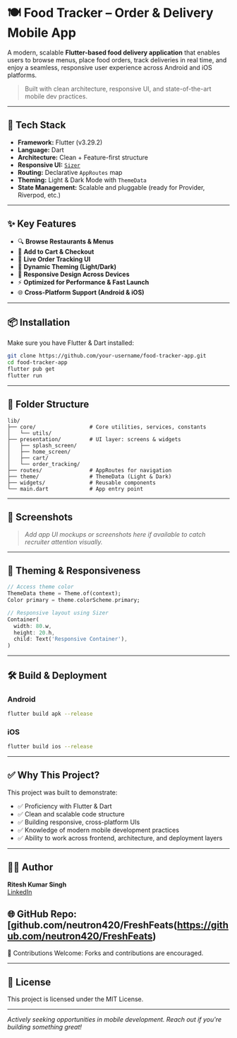 # 🍽️ Food Tracker – Order & Delivery Mobile App

A modern, scalable **Flutter-based food delivery application** that enables users to browse menus, place food orders, track deliveries in real time, and enjoy a seamless, responsive user experience across Android and iOS platforms.

> Built with clean architecture, responsive UI, and state-of-the-art mobile dev practices.

---

## 🚀 Tech Stack

- **Framework:** Flutter (v3.29.2)
- **Language:** Dart
- **Architecture:** Clean + Feature-first structure
- **Responsive UI:** [`Sizer`](https://pub.dev/packages/sizer)
- **Routing:** Declarative `AppRoutes` map
- **Theming:** Light & Dark Mode with `ThemeData`
- **State Management:** Scalable and pluggable (ready for Provider, Riverpod, etc.)

---

## ✨ Key Features

- 🔍 **Browse Restaurants & Menus**
- 🛒 **Add to Cart & Checkout**
- 🛵 **Live Order Tracking UI**
- 🎨 **Dynamic Theming (Light/Dark)**
- 📱 **Responsive Design Across Devices**
- ⚡ **Optimized for Performance & Fast Launch**
- 🌐 **Cross-Platform Support (Android & iOS)**

---

## 📦 Installation

Make sure you have Flutter & Dart installed:

```bash
git clone https://github.com/your-username/food-tracker-app.git
cd food-tracker-app
flutter pub get
flutter run
```

---

## 🧱 Folder Structure

```
lib/
├── core/                 # Core utilities, services, constants
│   └── utils/
├── presentation/         # UI layer: screens & widgets
│   ├── splash_screen/
│   ├── home_screen/
│   ├── cart/
│   └── order_tracking/
├── routes/               # AppRoutes for navigation
├── theme/                # ThemeData (Light & Dark)
├── widgets/              # Reusable components
└── main.dart             # App entry point
```

---

## 📲 Screenshots

> _Add app UI mockups or screenshots here if available to catch recruiter attention visually._

---

## 🎨 Theming & Responsiveness

```dart
// Access theme color
ThemeData theme = Theme.of(context);
Color primary = theme.colorScheme.primary;

// Responsive layout using Sizer
Container(
  width: 80.w,
  height: 20.h,
  child: Text('Responsive Container'),
)
```

---

## 🛠 Build & Deployment

### Android

```bash
flutter build apk --release
```

### iOS

```bash
flutter build ios --release
```

---

## ✅ Why This Project?

This project was built to demonstrate:

- ✅ Proficiency with Flutter & Dart
- ✅ Clean and scalable code structure
- ✅ Building responsive, cross-platform UIs
- ✅ Knowledge of modern mobile development practices
- ✅ Ability to work across frontend, architecture, and deployment layers

---

## 👨‍💻 Author

**Ritesh Kumar Singh**  
[LinkedIn](https://www.linkedin.com/in/ritesh-singh1/)

🌐 **GitHub Repo:** [github.com/neutron420/FreshFeats(https://github.com/neutron420/FreshFeats)
---
💼 Contributions Welcome: Forks and contributions are encouraged. 

---

## 📄 License

This project is licensed under the MIT License.

---

_Actively seeking opportunities in mobile development. Reach out if you're building something great!_
